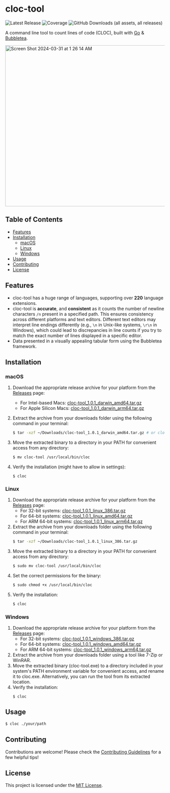 # cloc-tool
![Latest Release](https://img.shields.io/github/v/release/ramirezfernando/cloc-tool)
![Coverage](https://img.shields.io/badge/Coverage-79.8%25-brightgreen)
![GitHub Downloads (all assets, all releases)](https://img.shields.io/github/downloads/ramirezfernando/cloc-tool/total)

A command line tool to count lines of code (CLOC), built with [Go](https://go.dev/) & [Bubbletea](https://github.com/charmbracelet/bubbletea).

<img width="508" alt="Screen Shot 2024-03-31 at 1 26 14 AM" src="https://github.com/ramirezfernando/cloc-tool/assets/91701930/4b188369-39d9-48b0-8fed-0d414b067e75">

## Table of Contents
- [Features](#features)
- [Installation](#installation)
   - [macOS](#macos)
   - [Linux](#linux)
   - [Windows](#windows)
- [Usage](#usage)
- [Contributing](#contributing)
- [License](#license)

## Features <a name="features"></a>
- cloc-tool has a huge range of languages, supporting over **220** language extensions.
- cloc-tool is **accurate**, and **consistent** as it counts the number of newline characters `/n` present in a specified path. This ensures consistency across different platforms and text editors. Different text editors may interpret line endings differently (e.g., `\n` in Unix-like systems, `\r\n` in Windows), which could lead to discrepancies in line counts if you try to match the exact number of lines displayed in a specific editor.
- Data presented in a visually appealing tabular form using the Bubbletea framework.

## Installation <a name="installation"></a>

### macOS <a name="macos"></a>
1. Download the appropriate release archive for your platform from the [Releases](https://github.com/ramirezfernando/cloc-tool/releases/tag/v1.0.1) page:
   - For Intel-based Macs: [cloc-tool_1.0.1_darwin_amd64.tar.gz](https://github.com/ramirezfernando/cloc-tool/releases/download/v1.0.1/cloc-tool_1.0.1_darwin_amd64.tar.gz)
   - For Apple Silicon Macs: [cloc-tool_1.0.1_darwin_arm64.tar.gz](https://github.com/ramirezfernando/cloc-tool/releases/download/v1.0.1/cloc-tool_1.0.1_darwin_arm64.tar.gz)

2. Extract the archive from your downloads folder using the following command in your terminal:
    ```bash
    $ tar -xzf ~/Downloads/cloc-tool_1.0.1_darwin_amd64.tar.gz # or cloc-tool_1.0.1_darwin_arm64.tar.gz
    ```
3. Move the extracted binary to a directory in your PATH for convenient access from any directory:
    ```bash
    $ mv cloc-tool /usr/local/bin/cloc
    ```
4. Verify the installation (might have to allow in settings):
    ```
    $ cloc
    ```

### Linux <a name="linux"></a>
1. Download the appropriate release archive for your platform from the [Releases](https://github.com/ramirezfernando/cloc-tool/releases/tag/v1.0.1) page:
    - For 32-bit systems: [cloc-tool_1.0.1_linux_386.tar.gz](https://github.com/ramirezfernando/cloc-tool/releases/download/v1.0.1/cloc-tool_1.0.1_linux_386.tar.gz)
    - For 64-bit systems: [cloc-tool_1.0.1_linux_amd64.tar.gz](https://github.com/ramirezfernando/cloc-tool/releases/download/v1.0.1/cloc-tool_1.0.1_linux_amd64.tar.gz)
    - For ARM 64-bit systems: [cloc-tool_1.0.1_linux_arm64.tar.gz](https://github.com/ramirezfernando/cloc-tool/releases/download/v1.0.1/cloc-tool_1.0.1_linux_arm64.tar.gz)
2. Extract the archive from your downloads folder using the following command in your terminal:
    ```bash
    $ tar -xzf ~/Downloads/cloc-tool_1.0.1_linux_386.tar.gz
    ```
3. Move the extracted binary to a directory in your PATH for convenient access from any directory:
    ```bash
    $ sudo mv cloc-tool /usr/local/bin/cloc
    ```
4. Set the correct permissions for the binary:
    ```bash
    $ sudo chmod +x /usr/local/bin/cloc
    ```
5. Verify the installation:
    ```bash
    $ cloc
    ```

### Windows <a name="windows"></a>
1. Download the appropriate release archive for your platform from the [Releases](https://github.com/ramirezfernando/cloc-tool/releases/tag/v1.0.1) page:
    - For 32-bit systems: [cloc-tool_1.0.1_windows_386.tar.gz](https://github.com/ramirezfernando/cloc-tool/releases/download/v1.0.1/cloc-tool_1.0.1_windows_386.tar.gz)
    - For 64-bit systems: [cloc-tool_1.0.1_windows_amd64.tar.gz](https://github.com/ramirezfernando/cloc-tool/releases/download/v1.0.1/cloc-tool_1.0.1_windows_amd64.tar.gz)
    - For ARM 64-bit systems: [cloc-tool_1.0.1_windows_arm64.tar.gz](https://github.com/ramirezfernando/cloc-tool/releases/download/v1.0.1/cloc-tool_1.0.1_windows_arm64.tar.gz)
2. Extract the archive from your downloads folder using a tool like 7-Zip or WinRAR.
3. Move the extracted binary (cloc-tool.exe) to a directory included in your system's PATH environment variable for convenient access, and rename it to cloc.exe. Alternatively, you can run the tool from its extracted location.
4. Verify the installation:
    ```
    $ cloc
    ```

## Usage <a name="usage"></a>
```bash
$ cloc ./your/path
```

## Contributing <a name="contributing"></a>
Contributions are welcome! Please check the [Contributing Guidelines](CONTRIBUTING.md) for a few helpful tips!

## License <a name="license"></a>
This project is licensed under the [MIT License](LICENSE).
